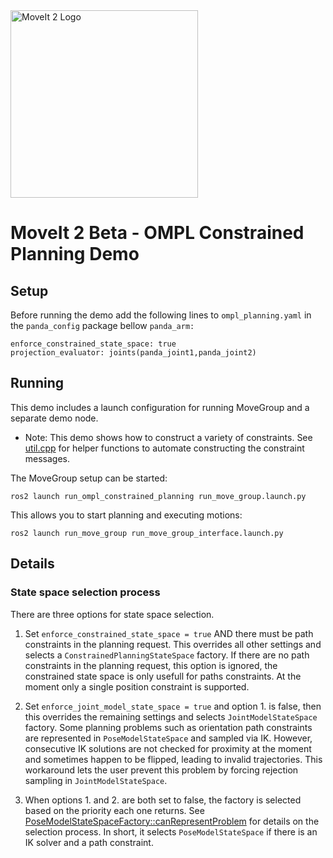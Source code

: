 <img src="https://github.com/ros-planning/moveit.ros.org/blob/main/assets/logo/moveit2/moveit_logo-black.png" alt="MoveIt 2 Logo" width="300"/>

# MoveIt 2 Beta - OMPL Constrained Planning Demo
## Setup
Before running the demo add the following lines to `ompl_planning.yaml` in the `panda_config` package 
bellow `panda_arm:` 

```
enforce_constrained_state_space: true
projection_evaluator: joints(panda_joint1,panda_joint2)
```

## Running
This demo includes a launch configuration for running MoveGroup and a separate demo node.

- Note: This demo shows how to construct a variety of 
constraints. See [util.cpp](https://github.com/ros-planning/moveit2/blob/main/moveit_core/kinematic_constraints/src/utils.cpp) for helper functions to automate constructing the constraint messages.
 
The MoveGroup setup can be started:
``` 
ros2 launch run_ompl_constrained_planning run_move_group.launch.py
```

This allows you to start planning and executing motions:
```
ros2 launch run_move_group run_move_group_interface.launch.py
```

## Details 
### State space selection process
There are three options for state space selection.

1. Set `enforce_constrained_state_space = true` AND there must be path constraints in the planning request. This overrides all other settings and selects a `ConstrainedPlanningStateSpace` factory. If there are no path constraints in the planning request, this option is ignored, the constrained state space is only usefull for paths constraints. At the moment only a single position constraint is supported.

2. Set `enforce_joint_model_state_space = true` and option 1. is false, then this overrides the remaining settings and selects `JointModelStateSpace` factory. Some planning problems such as orientation path constraints are represented in `PoseModelStateSpace` and sampled via IK. However, consecutive IK solutions are not checked for proximity at the moment and sometimes happen to be flipped, leading to invalid trajectories. This workaround lets the user prevent this problem by forcing rejection sampling in `JointModelStateSpace`.

3. When options 1. and 2. are both set to false, the factory is selected based on the priority each one returns. See [PoseModelStateSpaceFactory::canRepresentProblem](https://github.com/ros-planning/moveit2/blob/b4ff391133c2809e9f697d44593c89a77d1d4c5c/moveit_planners/ompl/ompl_interface/src/parameterization/work_space/pose_model_state_space_factory.cpp#L45) for details on the selection process. In short, it selects `PoseModelStateSpace` if there is an IK solver and a path constraint.

